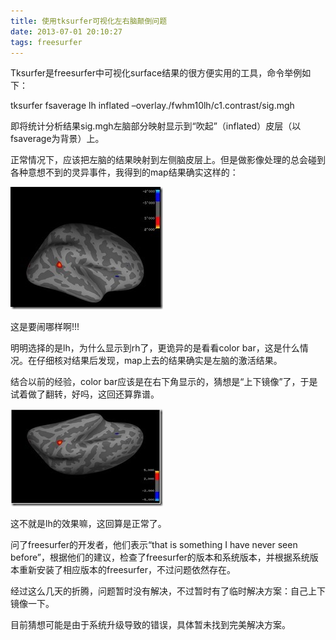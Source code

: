 ```yaml
---
title: 使用tksurfer可视化左右脑颠倒问题
date: 2013-07-01 20:10:27
tags: freesurfer
---
```

Tksurfer是freesurfer中可视化surface结果的很方便实用的工具，命令举例如下：

tksurfer fsaverage lh inflated –overlay./fwhm10lh/c1.contrast/sig.mgh

即将统计分析结果sig.mgh左脑部分映射显示到“吹起”（inflated）皮层（以fsaverage为背景）上。

正常情况下，应该把左脑的结果映射到左侧脑皮层上。但是做影像处理的总会碰到各种意想不到的灵异事件，我得到的map结果确实这样的：

![tksurfer1](/images/post_images/tksurfer1.jpeg "tksurfer1")

这是要闹哪样啊!!!

明明选择的是lh，为什么显示到rh了，更诡异的是看看color bar，这是什么情况。在仔细核对结果后发现，map上去的结果确实是左脑的激活结果。

结合以前的经验，color bar应该是在右下角显示的，猜想是“上下镜像”了，于是试着做了翻转，好吗，这回还算靠谱。

![tksurfer2](/images/post_images/tksurfer2.jpeg "tksurfer2")

这不就是lh的效果嘛，这回算是正常了。

问了freesurfer的开发者，他们表示“that is something I have never seen before”，根据他们的建议，检查了freesurfer的版本和系统版本，并根据系统版本重新安装了相应版本的freesurfer，不过问题依然存在。

经过这么几天的折腾，问题暂时没有解决，不过暂时有了临时解决方案：自己上下镜像一下。

目前猜想可能是由于系统升级导致的错误，具体暂未找到完美解决方案。